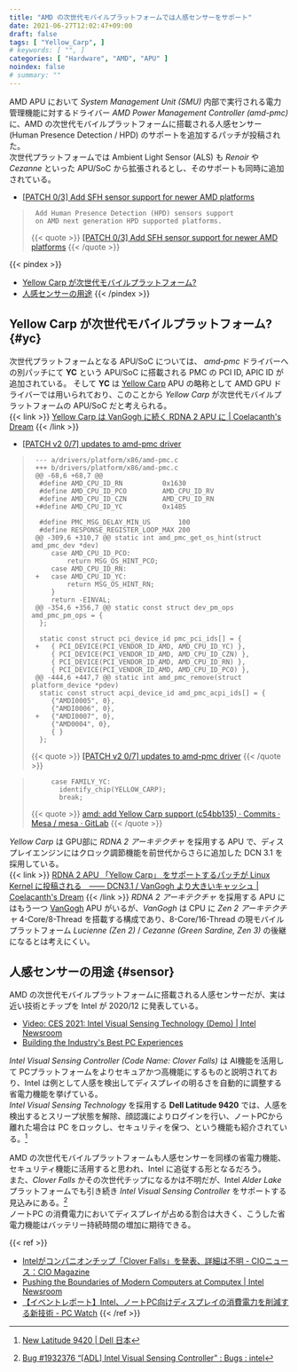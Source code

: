 ```yaml
---
title: "AMD の次世代モバイルプラットフォームでは人感センサーをサポート"
date: 2021-06-27T12:02:47+09:00
draft: false
tags: [ "Yellow_Carp", ]
# keywords: [ "", ]
categories: [ "Hardware", "AMD", "APU" ]
noindex: false
# summary: ""
---
```


AMD APU において *System Management Unit (SMU)* 内部で実行される電力管理機能に対するドライバー *AMD Power Management Controller (amd-pmc)* に、AMD の次世代モバイルプラットフォームに搭載される人感センサー (Human Presence Detection / HPD) のサポートを追加するパッチが投稿された。  
次世代プラットフォームでは Ambient Light Sensor (ALS) も *Renoir* や *Cezanne* といった APU/SoC から拡張されるとし、そのサポートも同時に追加されている。  

 * [[PATCH 0/3] Add SFH sensor support for newer AMD platforms](https://lore.kernel.org/linux-input/20210618081838.4156571-4-Basavaraj.Natikar@amd.com/T/)

 > 		Add Human Presence Detection (HPD) sensors support
 > 		on AMD next generation HPD supported platforms.
 >
 > {{< quote >}} [[PATCH 0/3] Add SFH sensor support for newer AMD platforms](https://lore.kernel.org/linux-input/20210618081838.4156571-4-Basavaraj.Natikar@amd.com/T/#u) {{< /quote >}}

{{< pindex >}}
 * [Yellow Carp が次世代モバイルプラットフォーム?](#yc)
 * [人感センサーの用途](#sensor)
{{< /pindex >}}

## Yellow Carp が次世代モバイルプラットフォーム? {#yc}

次世代プラットフォームとなる APU/SoC については、 *amd-pmc* ドライバーへの別パッチにて **YC** という APU/SoC に搭載される PMC の PCI ID, APIC ID が追加されている。
そして **YC** は [Yellow Carp](/tags/yellow_carp) APU の略称として AMD GPU ドライバーでは用いられており、このことから *Yellow Carp* が次世代モバイルプラットフォームの APU/SoC だと考えられる。  
{{< link >}} [Yellow Carp は VanGogh に続く RDNA 2 APU に | Coelacanth's Dream](/posts/2021/05/19/radeonsi-beige_goby-yellow_carp/) {{< /link >}}

 * [[PATCH v2 0/7] updates to amd-pmc driver](https://lore.kernel.org/platform-driver-x86/20210623200149.2518885-7-Shyam-sundar.S-k@amd.com/T/#m781f645e0c9351ec75f5969d07d30fb843c08dbd)

 > 		--- a/drivers/platform/x86/amd-pmc.c
 > 		+++ b/drivers/platform/x86/amd-pmc.c
 > 		@@ -68,6 +68,7 @@
 > 		 #define AMD_CPU_ID_RN			0x1630
 > 		 #define AMD_CPU_ID_PCO			AMD_CPU_ID_RV
 > 		 #define AMD_CPU_ID_CZN			AMD_CPU_ID_RN
 > 		+#define AMD_CPU_ID_YC			0x14B5
 > 		 
 > 		 #define PMC_MSG_DELAY_MIN_US		100
 > 		 #define RESPONSE_REGISTER_LOOP_MAX	200
 > 		@@ -309,6 +310,7 @@ static int amd_pmc_get_os_hint(struct amd_pmc_dev *dev)
 > 		 	case AMD_CPU_ID_PCO:
 > 		 		return MSG_OS_HINT_PCO;
 > 		 	case AMD_CPU_ID_RN:
 > 		+	case AMD_CPU_ID_YC:
 > 		 		return MSG_OS_HINT_RN;
 > 		 	}
 > 		 	return -EINVAL;
 > 		@@ -354,6 +356,7 @@ static const struct dev_pm_ops amd_pmc_pm_ops = {
 > 		 };
 > 		 
 > 		 static const struct pci_device_id pmc_pci_ids[] = {
 > 		+	{ PCI_DEVICE(PCI_VENDOR_ID_AMD, AMD_CPU_ID_YC) },
 > 		 	{ PCI_DEVICE(PCI_VENDOR_ID_AMD, AMD_CPU_ID_CZN) },
 > 		 	{ PCI_DEVICE(PCI_VENDOR_ID_AMD, AMD_CPU_ID_RN) },
 > 		 	{ PCI_DEVICE(PCI_VENDOR_ID_AMD, AMD_CPU_ID_PCO) },
 > 		@@ -444,6 +447,7 @@ static int amd_pmc_remove(struct platform_device *pdev)
 > 		 static const struct acpi_device_id amd_pmc_acpi_ids[] = {
 > 		 	{"AMDI0005", 0},
 > 		 	{"AMDI0006", 0},
 > 		+	{"AMDI0007", 0},
 > 		 	{"AMD0004", 0},
 > 		 	{ }
 > 		 };
 >
 > {{< quote >}} [[PATCH v2 0/7] updates to amd-pmc driver](https://lore.kernel.org/platform-driver-x86/20210623200149.2518885-7-Shyam-sundar.S-k@amd.com/T/#m781f645e0c9351ec75f5969d07d30fb843c08dbd) {{< /quote >}}

 > 		    case FAMILY_YC:
 > 		      identify_chip(YELLOW_CARP);
 > 		      break;
 >
 > {{< quote >}} [amd: add Yellow Carp support (c54bb135) · Commits · Mesa / mesa · GitLab](https://gitlab.freedesktop.org/mesa/mesa/-/commit/c54bb135aad025cad747dedb75541474505c28ae#c3cf206d71203e77a4252c3915daf913c9251dc3) {{< /quote >}}

*Yellow Carp* は GPU部に *RDNA 2 アーキテクチャ* を採用する APU で、ディスプレイエンジンにはクロック調節機能を前世代からさらに追加した DCN 3.1 を採用している。  
{{< link >}} [RDNA 2 APU 「Yellow Carp」 をサポートするパッチが Linux Kernel に投稿される　―― DCN3.1 / VanGogh より大きいキャッシュ | Coelacanth's Dream](/posts/2021/06/03/yellow_carp-apu-linux-kernel/) {{< /link >}}
*RDNA 2 アーキテクチャ* を採用する APU にはもう一つ [VanGogh](/tags/vangogh) APU がいるが、*VanGogh* は CPU に *Zen 2 アーキテクチャ* 4-Core/8-Thread を搭載する構成であり、8-Core/16-Thread の現モバイルプラットフォーム *Lucienne (Zen 2)* / *Cezanne (Green Sardine, Zen 3)* の後継になるとは考えにくい。  

## 人感センサーの用途 {#sensor}
AMD の次世代モバイルプラットフォームに搭載される人感センサーだが、実は近い技術とチップを Intel が 2020/12 に発表している。  

 * [Video: CES 2021: Intel Visual Sensing Technology (Demo) | Intel Newsroom](https://newsroom.intel.com/video-archive/video-ces-2021-intel-visual-sensing-technology-demo/)
 * [Building the Industry's Best PC Experiences](https://www.intel.com/content/www/us/en/newsroom/opinion/building-industrys-best-pc-experiences.html)

*Intel Visual Sensing Controller (Code Name: Clover Falls)* は AI機能を活用して PCプラットフォームをよりセキュアかつ高機能にするものと説明されており、Intel は例として人感を検出してディスプレイの明るさを自動的に調整する省電力機能を挙げている。  
*Intel Visual Sensing Technology* を採用する **Dell Latitude 9420** では、人感を検出するとスリープ状態を解除、顔認識によりログインを行い、ノートPCから離れた場合は PC をロックし、セキュリティを保つ、という機能も紹介されている。[^dell]  

[^dell]: [New Latitude 9420 | Dell 日本](https://www.dell.com/ja-jp/work/shop/2-in-1%E3%83%8E%E3%83%BC%E3%83%88%E3%83%91%E3%82%BD%E3%82%B3%E3%83%B3/latitude-9420-%E3%83%8E%E3%83%BC%E3%83%88%E3%83%91%E3%82%BD%E3%82%B3%E3%83%B32-in-1%E3%82%82%E9%81%B8%E6%8A%9E%E5%8F%AF/spd/latitude-14-9420-2-in-1-laptop)

AMD の次世代モバイルプラットフォームも人感センサーを同様の省電力機能、セキュリティ機能に活用すると思われ、Intel に追従する形となるだろう。  
また、*Clover Falls* かその次世代チップになるかは不明だが、Intel *Alder Lake* プラットフォームでも引き続き *Intel Visual Sensing Controller* をサポートする見込みにある。[^adl-platform]  
ノートPC の消費電力においてディスプレイが占める割合は大きく、こうした省電力機能はバッテリー持続時間の増加に期待できる。  

[^adl-platform]: [Bug #1932376 “[ADL] Intel Visual Sensing Controller” : Bugs : intel](https://bugs.launchpad.net/intel/+bug/1932376)

{{< ref >}}
 * [Intelがコンパニオンチップ「Clover Falls」を発表、詳細は不明 - CIOニュース：CIO Magazine](https://project.nikkeibp.co.jp/idg/atcl/19/00002/00169/)
 * [Pushing the Boundaries of Modern Computers at Computex | Intel Newsroom](https://newsroom.intel.com/editorials/pc-personal-contribution-platform-pushing-boundaries-modern-computers-computex/)
 * [【イベントレポート】Intel、ノートPC向けディスプレイの消費電力を削減する新技術 - PC Watch](https://pc.watch.impress.co.jp/docs/news/event/1125405.html)
{{< /ref >}}

